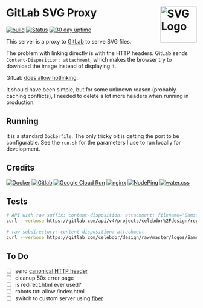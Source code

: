 # GitLab SVG Proxy [<img alt="SVG Logo" src="https://www.vectorlogo.zone/logos/w3_svg/w3_svg-icon.svg" height="96" align="right"/>](https://logosear.ch/sources/index.html)

[![build](https://github.com/VectorLogoZone/gitlab-proxy/actions/workflows/gcr-deploy.yaml/badge.svg)](https://github.com/VectorLogoZone/gitlab-proxy/actions/workflows/gcr-deploy.yaml)
[![Status](https://img.shields.io/nodeping/status/qmiavw0i-cgpm-4ikv-8bao-e9bcyefr2kob.svg?style=flat)](https://nodeping.com/reports/checks/qmiavw0i-cgpm-4ikv-8bao-e9bcyefr2kob)
[![30 day uptime](https://img.shields.io/nodeping/uptime/qmiavw0i-cgpm-4ikv-8bao-e9bcyefr2kob.svg?label=30-day%20uptime&style=flat)](https://nodeping.com/reports/uptime/qmiavw0i-cgpm-4ikv-8bao-e9bcyefr2kob)

This server is a proxy to [GitLab](https://about.gitlab.com/) to serve SVG files.

The problem with linking directly is with the HTTP headers.  GitLab sends `Content-Disposition: attachment`, which makes the browser try to download the image instead of displaying it.

GitLab [does allow hotlinking](https://gitlab.com/gitlab-com/support-forum/-/issues/2314).

It should have been simple, but for some unknown reason (probably caching conflicts), I needed to delete a lot more headers when running in production.

## Running

It is a standard `Dockerfile`.  The only tricky bit is getting the port to be configurable.  See the `run.sh` for the parameters I use to run locally for development.

## Credits

[![Docker](https://www.vectorlogo.zone/logos/docker/docker-ar21.svg)](https://www.docker.com/ "Deployment")
[![Gitlab](https://www.vectorlogo.zone/logos/gitlab/gitlab-ar21.svg)](https://about.gitlab.com/ "Git Repositories")
[![Google Cloud Run](https://www.vectorlogo.zone/logos/google/google-ar21.svg)](https://cloud.google.com/run/ "Hosting")
[![nginx](https://www.vectorlogo.zone/logos/nginx/nginx-ar21.svg)](https://www.nginx.com/ "reverse-proxy webserver")
[![NodePing](https://www.vectorlogo.zone/logos/nodeping/nodeping-ar21.svg)](https://nodeping.com?rid=201109281250J5K3P "Uptime monitoring")
[![water.css](https://www.vectorlogo.zone/logos/netlifyapp_watercss/netlifyapp_watercss-ar21.svg)](https://watercss.netlify.app/ "Classless CSS")

## Tests

```bash
# API with raw suffix: content-disposition: attachment; filename="Samsung.svg"; filename*=UTF-8''Samsung.svg
curl --verbose https://gitlab.com/api/v4/projects/celebdor%2Fdesign/repository/files/logos%2FSamsung.svg/raw?ref=master

# raw subdirectory: content-disposition: attachment
curl --verbose https://gitlab.com/celebdor/design/raw/master/logos/Samsung.svg
```

## To Do

- [ ] send [canonical HTTP header](https://webmasters.googleblog.com/2011/06/supporting-relcanonical-http-headers.html)
- [ ] cleanup 50x error page
- [ ] is redirect.html ever used?
- [ ] robots.txt: allow /index.html
- [ ] switch to custom server using [fiber](https://github.com/gofiber/fiber/tree/master/middleware/proxy)
